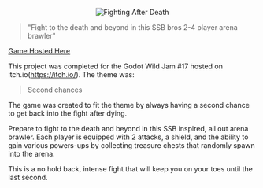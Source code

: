 <p align="center">
  
</p>

<p align="center">
  <img src="http://www.downhillgames.com/image/cache/catalog/Cover-1200x750.PNG" title="Fighting After Death" >
</p>

> "Fight to the death and beyond in this SSB bros 2-4 player arena brawler"

[Game Hosted Here](https://gotm.io/downhillgames/fightingafterdeath)

This project was completed for the Godot Wild Jam #17 hosted on itch.io(https://itch.io/). The theme was: 

> Second chances

The game was created to fit the theme by always having a second chance to get back into the fight after dying.

Prepare to fight  to the death and beyond in this SSB inspired, all out arena brawler.  Each player is equipped with 2 attacks, a shield, and the ability to gain various powers-ups by collecting treasure chests that randomly spawn into the arena.

This is a no hold back, intense fight that will keep you on your toes until the last second.
